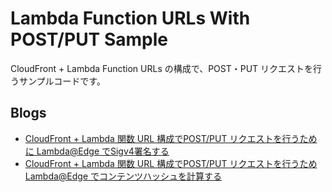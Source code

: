 # Lambda Function URLs With POST/PUT Sample

CloudFront + Lambda Function URLs の構成で、POST・PUT リクエストを行うサンプルコードです。

## Blogs

- [CloudFront + Lambda 関数 URL 構成でPOST/PUT リクエストを行うために Lambda@Edge でSigv4署名する](https://dev.classmethod.jp/articles/cloudfront-lambda-url-sigv4-signer/)
- [CloudFront + Lambda 関数 URL 構成でPOST/PUT リクエストを行うため Lambda@Edge でコンテンツハッシュを計算する](https://dev.classmethod.jp/articles/cloudfront-lambda-url-with-post-put-request/)
